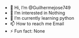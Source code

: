 - 👋 Hi, I’m @Guilhermejose749
- 👀 I’m interested in Nothing
- 🌱 I’m currently learning python
- 📫 How to reach me Email
- ⚡ Fun fact: None
